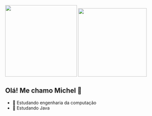 <div>
  <img height="230em" src="https://github-readme-stats.vercel.app/api?username=Meichl&theme=dark">
  <img height="220em" src="https://github-readme-stats.vercel.app/api/top-langs/?username=Meichl&theme=dark">
</div>
          
## Olá! Me chamo Michel 👋


- 🔭 Estudando engenharia da computação
- 🌱 Estudando Java
